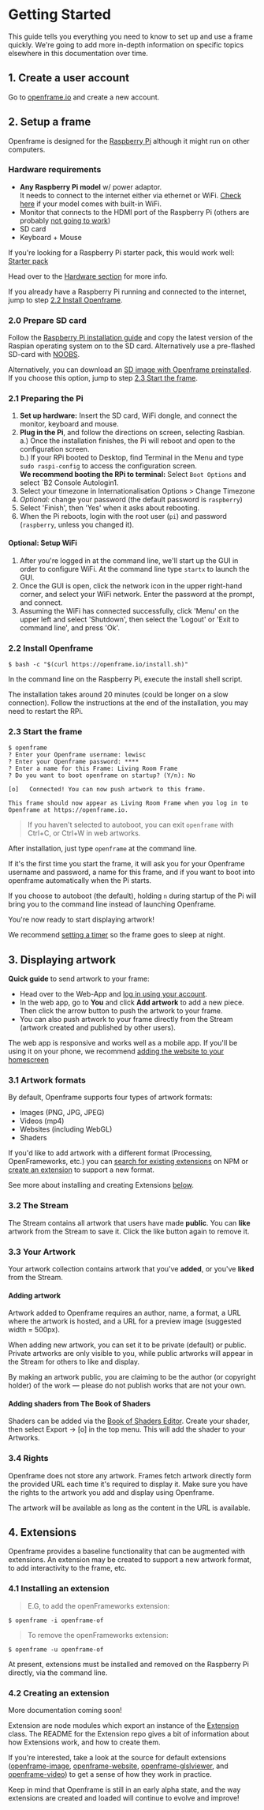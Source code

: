 # Getting Started

This guide tells you everything you need to know to set up and use a frame quickly. We're going to add more in-depth information on specific topics elsewhere in this documentation over time.

## 1. Create a user account

Go to [openframe.io](https://openframe.io/login) and create a new account.


## 2. Setup a frame

Openframe is designed for the [Raspberry Pi](https://www.raspberrypi.org/) although it might run on other computers.

### Hardware requirements

* **Any Raspberry Pi model** w/ power adaptor.  
It needs to connect to the internet either via ethernet or WiFi. [Check here](https://en.wikipedia.org/wiki/Raspberry_Pi#Generations_of_released_models) if your model comes with built-in WiFi.
* Monitor that connects to the HDMI port of the Raspberry Pi (others are probably [not going to work](#tft-displays))
* SD card
* Keyboard + Mouse

If you're looking for a Raspberry Pi starter pack, this would work well: [Starter pack](https://www.amazon.com/CanaKit-Raspberry-Complete-Starter-Kit/dp/B01C6Q2GSY)

Head over to the [Hardware section](#hardware) for more info.

<aside class="info">If you already have a Raspberry Pi running and connected to the internet, jump to step <a href="#2-2-install-openframe">2.2 Install Openframe</a>.</aside>


### 2.0 Prepare SD card

Follow the [Raspberry Pi installation guide](https://www.raspberrypi.org/documentation/installation/installing-images/README.md) and copy the latest version of the Raspian operating system on to the SD card. Alternatively use a pre-flashed SD-card with [NOOBS](https://www.raspberrypi.org/downloads/noobs/).

Alternatively, you can download an [SD image with Openframe preinstalled](https://gist.github.com/jvolker/96a52b05459316643f8e110ff46b8e32). If you choose this option, jump to step <a href="#2-3-start-the-frame">2.3 Start the frame</a>.

### 2.1 Preparing the Pi

1. **Set up hardware:** Insert the SD card, WiFi dongle, and connect the monitor, keyboard and mouse.
2. **Plug in the Pi**, and follow the directions on screen, selecting Rasbian.  
  a.) Once the installation finishes, the Pi will reboot and open to the configuration screen.  
  b.) If your RPi booted to Desktop, find Terminal in the Menu and type `sudo raspi-config` to access the configuration screen.  
  **We recommend booting the RPi to terminal:** Select `Boot Options` and select `B2 Console Autologin1.
3. Select your timezone in Internationalisation Options > Change Timezone
4. *Optional:* change your password (the default password is `raspberry`)
5. Select 'Finish', then 'Yes' when it asks about rebooting.
6. When the Pi reboots, login with the root user (`pi`) and password (`raspberry`, unless you changed it).


#### Optional: Setup WiFi

1. After you're logged in at the command line, we'll start up the GUI in order to configure WiFi. At the command line type `startx` to launch the GUI.
2. Once the GUI is open, click the network icon in the upper right-hand corner, and select your WiFi network. Enter the password at the prompt, and connect.
3. Assuming the WiFi has connected successfully, click 'Menu' on the upper left and select 'Shutdown', then select the 'Logout' or 'Exit to command line', and press 'Ok'.

### 2.2 Install Openframe

```terminal
$ bash -c "$(curl https://openframe.io/install.sh)"
```

In the command line on the Raspberry Pi, execute the install shell script.

The installation takes around 20 minutes (could be longer on a slow connection). Follow the instructions at the end of the installation, you may need to restart the RPi.

### 2.3 Start the frame

```terminal
$ openframe
? Enter your Openframe username: lewisc
? Enter your Openframe password: ****
? Enter a name for this Frame: Living Room Frame
? Do you want to boot openframe on startup? (Y/n): No

[o]   Connected! You can now push artwork to this frame.

This frame should now appear as Living Room Frame when you log in to Openframe at https://openframe.io.
```

> If you haven't selected to autoboot, you can exit `openframe` with Ctrl+C, or Ctrl+W in web artworks.

After installation, just type `openframe` at the command line.

If it's the first time you start the frame, it will ask you for your Openframe username and password, a name for this frame, and if you want to boot into openframe automatically when the Pi starts.

<aside class="warning">If you choose to autoboot (the default), holding <code>n</code> during startup of the Pi will bring you to the command line instead of launching Openframe.</aside>

You're now ready to start displaying artwork!

We recommend [setting a timer](#timer) so the frame goes to sleep at night.





## 3. Displaying artwork

**Quick guide** to send artwork to your frame:

* Head over to the Web-App and [log in using your account](https://openframe.io/login).
* In the web app, go to **You** and click **Add artwork** to add a new piece. Then click the arrow button to push the artwork to your frame.
* You can also push artwork to your frame directly from the Stream (artwork created and published by other users).

<aside class="info">The web app is responsive and works well as a mobile app. If you'll be using it on your phone, we recommend <a href="http://lifehacker.com/5809338/add-web-site-bookmarks-to-your-iphones-homescreen">adding the website to your homescreen</a></aside>

### 3.1 Artwork formats

By default, Openframe supports four types of artwork formats:

* Images (PNG, JPG, JPEG)
* Videos (mp4)
* Websites (including WebGL)
* Shaders

If you'd like to add artwork with a different format (Processing, OpenFrameworks, etc.) you can [search for existing extensions](https://npmsearch.com/?q=openframe-extension) on NPM or [create an extension](#4-2-creating-an-extension) to support a new format.

See more about installing and creating Extensions [below](#4-extensions).

### 3.2 The Stream

The Stream contains all artwork that users have made **public**. You can **like** artwork from the Stream to save it. Click the like button again to remove it.

### 3.3 Your Artwork

Your artwork collection contains artwork that you've **added**, or you've **liked** from the Stream.

#### Adding artwork

Artwork added to Openframe requires an author, name, a format, a URL where the artwork is hosted, and a URL for a preview image (suggested width = 500px).

When adding new artwork, you can set it to be private (default) or public. Private artworks are only visible to you, while public artworks will appear in the Stream for others to like and display.

<aside class="warning">By making an artwork public, you are claiming to be the author (or copyright holder) of the work — please do not publish works that are not your own.</aside>

#### Adding shaders from The Book of Shaders

Shaders can be added via the [Book of Shaders Editor](http://editor.thebookofshaders.com/). Create your shader, then select Export -> [o] in the top menu. This will add the shader to your Artworks.

### 3.4 Rights

Openframe does not store any artwork. Frames fetch artwork directly form the provided URL each time it's required to display it. Make sure you have the rights to the artwork you add and display using Openframe.

The artwork will be available as long as the content in the URL is available.





## 4. Extensions

Openframe provides a baseline functionality that can be augmented with extensions. An extension may be created to support a new artwork format, to add interactivity to the frame, etc.

### 4.1 Installing an extension

> E.G, to add the openFrameworks extension:

```terminal
$ openframe -i openframe-of
```

> To remove the openFrameworks extension:

```terminal
$ openframe -u openframe-of
```

At present, extensions must be installed and removed on the Raspberry Pi directly, via the command line.

### 4.2 Creating an extension

<aside class="info">More documentation coming soon!</aside>

Extension are node modules which export an instance of the [Extension](https://github.com/OpenframeProject/Openframe-Extension) class. The README for the Extension repo gives a bit of information about how Extensions work, and how to create them.

If you're interested, take a look at the source for default extensions ([openframe-image](https://github.com/OpenframeProject/Openframe-Image), [openframe-website](https://github.com/OpenframeProject/Openframe-Website), [openframe-glslviewer](https://github.com/OpenframeProject/Openframe-glslViewer), and [openframe-video](https://github.com/OpenframeProject/Openframe-Video)) to get a sense of how they work in practice.

Keep in mind that Openframe is still in an early alpha state, and the way extensions are created and loaded will continue to evolve and improve!
